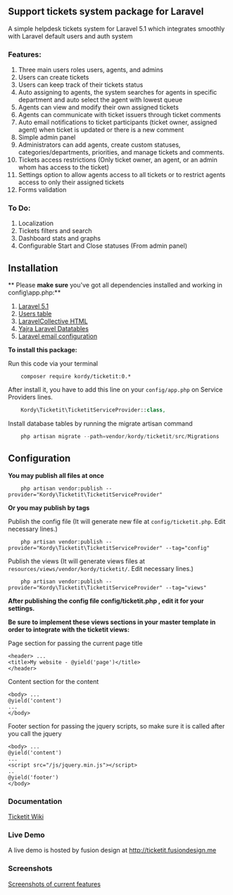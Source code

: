 ## Support tickets system package for Laravel
A simple helpdesk tickets system for Laravel 5.1 which integrates smoothly with Laravel default users and auth system

### Features:
1. Three main users roles users, agents, and admins
2. Users can create tickets 
3. Users can keep track of their tickets status
4. Auto assigning to agents, the system searches for agents in specific department and auto select the agent with lowest queue
5. Agents can view and modify their own assigned tickets 
6. Agents can communicate with ticket issuers through ticket comments
7. Auto email notifications to ticket participants (ticket owner, assigned agent) when ticket is updated or there is a new comment
8. Simple admin panel 
9. Administrators can add agents, create custom statuses, categories/departments, priorities, and manage tickets and comments.
10. Tickets access restrictions (Only ticket owner, an agent, or an admin whom has access to the ticket)
11. Settings option to allow agents access to all tickets or to restrict agents access to only their assigned tickets
12. Forms validation

### To Do:
1. Localization
2. Tickets filters and search
3. Dashboard stats and graphs
4. Configurable Start and Close statuses (From admin panel)

## Installation
** Please **make sure** you've got all dependencies installed and working in config\app.php:**

1. [Laravel 5.1](http://laravel.com/docs/5.1#installation)
2. [Users table](http://laravel.com/docs/5.1/authentication)
3. [LaravelCollective HTML](http://laravelcollective.com/docs/5.1/html#installation)
4. [Yajra Laravel Datatables](https://github.com/yajra/laravel-datatables)
5. [Laravel email configuration](http://laravel.com/docs/5.1/mail#sending-mail)

**To install this package:**

Run this code via your terminal
```shell
	composer require kordy/ticketit:0.*
```

After install it, you have to add this line on your `config/app.php` on Service Providers lines.
```php
	Kordy\Ticketit\TicketitServiceProvider::class,
```

Install database tables by running the migrate artisan command 
```php
	php artisan migrate --path=vendor/kordy/ticketit/src/Migrations
```

## Configuration
**You may publish all files at once**

```shell
	php artisan vendor:publish --provider="Kordy\Ticketit\TicketitServiceProvider"
```

**Or you may publish by tags**

Publish the config file (It will generate new file at `config/ticketit.php`. Edit necessary lines.)
```shell
	php artisan vendor:publish --provider="Kordy\Ticketit\TicketitServiceProvider" --tag="config"
```
Publish the views (It will generate views files at `resources/views/vendor/kordy/ticketit/`. Edit necessary lines.)
```shell
	php artisan vendor:publish --provider="Kordy\Ticketit\TicketitServiceProvider" --tag="views"
```

**After publishing the config file config/ticketit.php , edit it for your settings.**

**Be sure to implement these views sections in your master template in order to integrate with the ticketit views:**

Page section for passing the current page title
```blade
<header> ...
<title>My website - @yield('page')</title>
</header>
```
Content section for the content
```blade
<body> ...
@yield('content')
...
</body>
```

Footer section for passing the jquery scripts, so make sure it is called after you call the jquery
```blade
<body> ...
@yield('content')
...
<script src="/js/jquery.min.js"></script>
..
@yield('footer')
</body>
```
### Documentation
[Ticketit Wiki](https://github.com/thekordy/ticketit/wiki)

### Live Demo
A live demo is hosted by fusion design at http://ticketit.fusiondesign.me

### Screenshots
[Screenshots of current features](https://github.com/thekordy/ticketit/issues/3)
